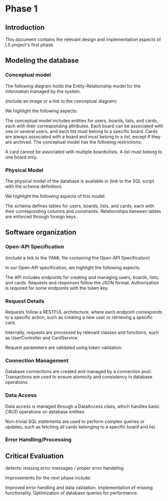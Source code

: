 # Phase 1

## Introduction

This document contains the relevant design and implementation aspects of LS project's first phase.

## Modeling the database

### Conceptual model ###
The following diagram holds the Entity-Relationship model for the information managed by the system.

(include an image or a link to the conceptual diagram)

We highlight the following aspects:

The conceptual model includes entities for users, boards, lists, and cards, each with their corresponding attributes.
Each board can be associated with one or several users, and each list must belong to a specific board.
Cards are always associated with a board and must belong to a list, except if they are archived.
The conceptual model has the following restrictions:

A card cannot be associated with multiple boards/lists.
A list must belong to one board only.

### Physical Model ###

The physical model of the database is available in (link to the SQL script with the schema definition).

We highlight the following aspects of this model:

The schema defines tables for users, boards, lists, and cards, each with their corresponding columns and constraints.
Relationships between tables are enforced through foreign keys.

## Software organization

### Open-API Specification ###

(include a link to the YAML file containing the Open-API Specification)

In our Open-API specification, we highlight the following aspects:

The API includes endpoints for creating and managing users, boards, lists, and cards.
Requests and responses follow the JSON format.
Authorization is required for some endpoints with the token key.

### Request Details

Requests follow a RESTFUL architecture, where each endpoint corresponds to a specific action, such as creating a new user or retrieving a specific card.

Internally, requests are processed by relevant classes and functions, such as UserController and CardService.

Request parameters are validated using token validation.

### Connection Management

Database connections are created and managed by a connection pool. Transactions are used to ensure atomicity and consistency in database operations.

### Data Access

Data access is managed through a DataAccess class, which handles basic CRUD operations on database entities.

Non-trivial SQL statements are used to perform complex queries or updates, such as fetching all cards belonging to a specific board and list.

### Error Handling/Processing


## Critical Evaluation
defects:
missing error messages / proper error handeling

Improvements for the next phase include:

Improved error handling and data validation.
Implementation of missing functionality.
Optimization of database queries for performance.